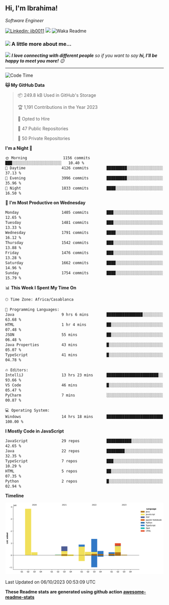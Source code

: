 <h2>Hi, I'm Ibrahima! </h2>
<p><em>Software Engineer 
</em></p>


[![Linkedin: iib0011](https://img.shields.io/badge/-iib0011-blue?style=flat-square&logo=Linkedin&logoColor=white&link=https://www.linkedin.com/in/iib0011/)](https://www.linkedin.com/in/iib0011/)
![](https://visitor-badge.glitch.me/badge?page_id=iib0011)
![Waka Readme](https://github.com/iib0011/iib0011/workflows/Waka%20Readme/badge.svg)


### <img src="https://media.giphy.com/media/VgCDAzcKvsR6OM0uWg/giphy.gif" width="50"> A little more about me...  


<img src="https://media.giphy.com/media/LnQjpWaON8nhr21vNW/giphy.gif" width="60"> <em><b>I love connecting with different people</b> so if you want to say <b>hi, I'll be happy to meet you more!</b> 😊</em>

---
<!--START_SECTION:waka-->
![Code Time](http://img.shields.io/badge/Code%20Time-2%2C590%20hrs%2023%20mins-blue)

**🐱 My GitHub Data** 

> 📦 249.8 kB Used in GitHub's Storage 
 > 
> 🏆 1,191 Contributions in the Year 2023
 > 
> 💼 Opted to Hire
 > 
> 📜 47 Public Repositories 
 > 
> 🔑 50 Private Repositories 
 > 
**I'm a Night 🦉** 

```text
🌞 Morning                1156 commits        ███░░░░░░░░░░░░░░░░░░░░░░   10.40 % 
🌆 Daytime                4126 commits        █████████░░░░░░░░░░░░░░░░   37.13 % 
🌃 Evening                3996 commits        █████████░░░░░░░░░░░░░░░░   35.96 % 
🌙 Night                  1833 commits        ████░░░░░░░░░░░░░░░░░░░░░   16.50 % 
```
📅 **I'm Most Productive on Wednesday** 

```text
Monday                   1405 commits        ███░░░░░░░░░░░░░░░░░░░░░░   12.65 % 
Tuesday                  1481 commits        ███░░░░░░░░░░░░░░░░░░░░░░   13.33 % 
Wednesday                1791 commits        ████░░░░░░░░░░░░░░░░░░░░░   16.12 % 
Thursday                 1542 commits        ███░░░░░░░░░░░░░░░░░░░░░░   13.88 % 
Friday                   1476 commits        ███░░░░░░░░░░░░░░░░░░░░░░   13.28 % 
Saturday                 1662 commits        ████░░░░░░░░░░░░░░░░░░░░░   14.96 % 
Sunday                   1754 commits        ████░░░░░░░░░░░░░░░░░░░░░   15.79 % 
```


📊 **This Week I Spent My Time On** 

```text
🕑︎ Time Zone: Africa/Casablanca

💬 Programming Languages: 
Java                     9 hrs 6 mins        ████████████████░░░░░░░░░   63.68 % 
HTML                     1 hr 4 mins         ██░░░░░░░░░░░░░░░░░░░░░░░   07.48 % 
JSON                     55 mins             ██░░░░░░░░░░░░░░░░░░░░░░░   06.48 % 
Java Properties          43 mins             █░░░░░░░░░░░░░░░░░░░░░░░░   05.07 % 
TypeScript               41 mins             █░░░░░░░░░░░░░░░░░░░░░░░░   04.78 % 

🔥 Editors: 
IntelliJ                 13 hrs 23 mins      ███████████████████████░░   93.66 % 
VS Code                  46 mins             █░░░░░░░░░░░░░░░░░░░░░░░░   05.47 % 
PyCharm                  7 mins              ░░░░░░░░░░░░░░░░░░░░░░░░░   00.87 % 

💻 Operating System: 
Windows                  14 hrs 18 mins      █████████████████████████   100.00 % 
```

**I Mostly Code in JavaScript** 

```text
JavaScript               29 repos            ███████████░░░░░░░░░░░░░░   42.65 % 
Java                     22 repos            ████████░░░░░░░░░░░░░░░░░   32.35 % 
TypeScript               7 repos             ███░░░░░░░░░░░░░░░░░░░░░░   10.29 % 
HTML                     5 repos             ██░░░░░░░░░░░░░░░░░░░░░░░   07.35 % 
Python                   2 repos             █░░░░░░░░░░░░░░░░░░░░░░░░   02.94 % 
```



**Timeline**

![Lines of Code chart](https://raw.githubusercontent.com/iib0011/iib0011/master/assets/bar_graph.png)


 Last Updated on 06/10/2023 00:53:09 UTC
<!--END_SECTION:waka-->

**These Readme stats are generated using github action [awesome-readme-stats](https://github.com/iib0011/waka-readme-stats)**
